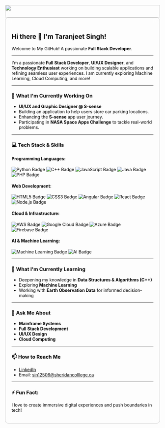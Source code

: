 <img src="https://images.unsplash.com/photo-1490814525860-594e82bfd34a?w=900&auto=format&fit=crop&q=60&ixlib=rb-4.0.3&ixid=M3wxMjA3fDB8MHxzZWFyY2h8MTB8fG1vb258ZW58MHx8MHx8fDA%3D" style="height: 40px; object-fit: cover; width: 100%;"/>

<div style="background: rgba(255, 255, 255, 0.1); backdrop-filter: blur(10px); padding: 20px; border-radius: 10px; color: black; border: 1px solid rgba(0, 0, 0, 0.2);">
  <h2>Hi there 👋 I'm Taranjeet Singh!</h2>

  <p>Welcome to My GitHub!  
  A passionate <strong>Full Stack Developer</strong>.</p>

  ---

  <p>I'm a passionate <strong>Full Stack Developer</strong>, <strong>UI/UX Designer</strong>, and <strong>Technology Enthusiast</strong> working on building scalable applications and refining seamless user experiences. I am currently exploring Machine Learning, Cloud Computing, and more!</p>

  ---

  <h3>🔭 What I'm Currently Working On</h3>
  <ul>
    <li><strong>UI/UX and Graphic Designer @ S-sense</strong></li>
    <li>Building an application to help users store car parking locations.</li>
    <li>Enhancing the <strong>S-sense</strong> app user journey.</li>
    <li>Participating in <strong>NASA Space Apps Challenge</strong> to tackle real-world problems.</li>
  </ul>

  ---

  <h3>💻 Tech Stack & Skills</h3>

  <h4>Programming Languages:</h4>
  <div>
      <img src="https://img.shields.io/badge/Python-%2314354C.svg?style=for-the-badge&logo=python&logoColor=white" alt="Python Badge"/>
      <img src="https://img.shields.io/badge/C%2B%2B-%2300599C.svg?style=for-the-badge&logo=c%2B%2B&logoColor=white" alt="C++ Badge"/>
      <img src="https://img.shields.io/badge/JavaScript-%23F7DF1E.svg?style=for-the-badge&logo=javascript&logoColor=black" alt="JavaScript Badge"/>
      <img src="https://img.shields.io/badge/Java-%23ED8B00.svg?style=for-the-badge&logo=java&logoColor=white" alt="Java Badge"/>
      <img src="https://img.shields.io/badge/PHP-%23777BB4.svg?style=for-the-badge&logo=php&logoColor=white" alt="PHP Badge"/>
  </div>

  <h4>Web Development:</h4>
  <div>
      <img src="https://img.shields.io/badge/HTML5-%23E34F26.svg?style=for-the-badge&logo=html5&logoColor=white" alt="HTML5 Badge"/>
      <img src="https://img.shields.io/badge/CSS3-%231572B6.svg?style=for-the-badge&logo=css3&logoColor=white" alt="CSS3 Badge"/>
      <img src="https://img.shields.io/badge/Angular-%23DD0031.svg?style=for-the-badge&logo=angular&logoColor=white" alt="Angular Badge"/>
      <img src="https://img.shields.io/badge/React-%2320232a.svg?style=for-the-badge&logo=react&logoColor=%2361DAFB" alt="React Badge"/>
      <img src="https://img.shields.io/badge/Node.js-%23339933.svg?style=for-the-badge&logo=nodedotjs&logoColor=white" alt="Node.js Badge"/>
  </div>

  <h4>Cloud & Infrastructure:</h4>
  <div>
      <img src="https://img.shields.io/badge/AWS-%23FF9900.svg?style=for-the-badge&logo=amazon-aws&logoColor=white" alt="AWS Badge"/>
      <img src="https://img.shields.io/badge/Google%20Cloud-%234285F4.svg?style=for-the-badge&logo=google-cloud&logoColor=white" alt="Google Cloud Badge"/>
      <img src="https://img.shields.io/badge/Microsoft%20Azure-0089D6.svg?style=for-the-badge&logo=microsoft-azure&logoColor=white" alt="Azure Badge"/>
      <img src="https://img.shields.io/badge/Firebase-%23039BE5.svg?style=for-the-badge&logo=firebase&logoColor=white" alt="Firebase Badge"/>
  </div>

  <h4>AI & Machine Learning:</h4>
  <div>
      <img src="https://img.shields.io/badge/Machine%20Learning-%232C2D72.svg?style=for-the-badge" alt="Machine Learning Badge"/>
      <img src="https://img.shields.io/badge/Artificial%20Intelligence-%230077B5.svg?style=for-the-badge" alt="AI Badge"/>
  </div>

  ---

  <h3>🌱 What I'm Currently Learning</h3>
  <ul>
    <li>Deepening my knowledge in <strong>Data Structures & Algorithms (C++)</strong></li>
    <li>Exploring <strong>Machine Learning</strong></li>
    <li>Working with <strong>Earth Observation Data</strong> for informed decision-making</li>
  </ul>

  ---

  <h3>💬 Ask Me About</h3>
  <ul>
    <li><strong>Mainframe Systems</strong></li>
    <li><strong>Full Stack Development</strong></li>
    <li><strong>UI/UX Design</strong></li>
    <li><strong>Cloud Computing</strong></li>
  </ul>

  ---

  <h3>📫 How to Reach Me</h3>
  <ul>
    <li><a href="https://www.linkedin.com/in/taranjeetsinghtechexpert" style="color: black;">LinkedIn</a></li>
    <li>Email: <a href="mailto:sin12506@sheridancolllege.ca" style="color: black;">sin12506@sheridancolllege.ca</a></li>
  </ul>

  ---

  <h3>⚡ Fun Fact:</h3>
  <p>I love to create immersive digital experiences and push boundaries in tech!</p>
</div>
